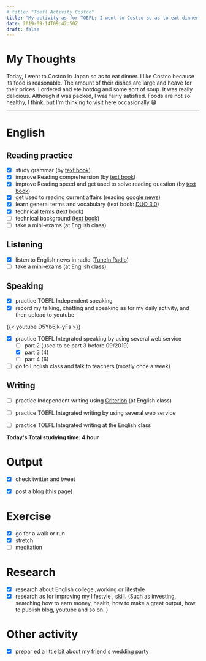 ```yaml
---
# title: "Toefl Activity Costco"
title: "My activity as for TOEFL; I went to Costco so as to eat dinner  9/14/2019"
date: 2019-09-14T09:42:50Z
draft: false
---
```


# My Thoughts

Today, I went to Costco in Japan so as to eat dinner. I like Costco because its food is reasonable. The amount of their dishes are large and heave for their prices. I ordered and ete hotdog and some sort of soup. It was really delicious. Although it was packed, I was fairly satisfied. Foods are not so healthy, I think, but I'm thinking to visit here occasionally 😁














------



# English

## Reading practice

- [x] study grammar (by [text book](https://www.amazon.co.jp/dp/4896808371/))
- [x] improve Reading  comprehension (by [text book](https://www.amazon.co.jp/dp/4010323310/))
- [x] improve Reading speed and get used to solve reading question (by [text book](https://www.amazon.co.jp/dp/4862902014/))
- [x] get used to reading current affairs (reading [google news](https://news.google.com/))
- [x] learn general terms and  vocabulary (text book: [DUO 3.0](https://www.amazon.co.jp/dp/4900790052/))
- [x] technical terms (text book)
- [ ] technical background ([text book](https://www.amazon.co.jp/dp/B010F8HNT2/))
- [ ] take a mini-exams (at English class)

## Listening

- [x] listen to English news in radio ([TuneIn Radio](https://tunein.com))
- [ ] take a mini-exams (at English class)

## Speaking

- [x] practice TOEFL Independent speaking
- [x] record my talking, chatting and speaking as for my daily activity, and then upload to youtube

{{< youtube D5Yb6jk-yFs >}}

- [x] practice TOEFL Integrated speaking  by using several web service
  - [ ] part 2 (used to be part 3 before 09/2019)
  - [x] part 3 (4)
  - [ ] part 4 (6)
- [ ] go to English class and talk to teachers (mostly once a week)

## Writing

- [ ] practice Independent writing using [Criterion](https://criterion.ets.org/criterion/default.aspx) (at English class)
- [ ] practice TOEFL Integrated writing by using several web service
- [ ] practice TOEFL Integrated writing at the English class



**Today's Total studying time:  4    hour**



# Output

- [x] check twitter and tweet
- [x] post a blog (this page)



# Exercise

- [x] go for a walk or run
- [x] stretch
- [ ] meditation

# Research

- [x] research about English college ,working or lifestyle
- [x] research as for improving my lifestyle , skill. (Such as investing, searching how to earn money, health, how to make a great output, how to publish blog, youtube and so on. )

# Other activity

- [x] prepar ed a littie bit about my friend's wedding party 

